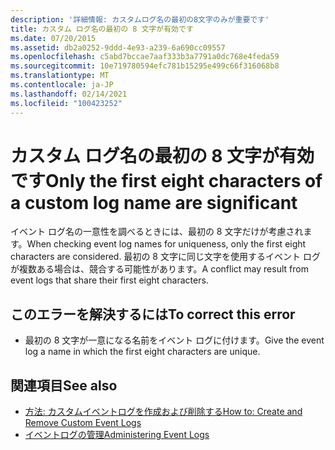```yaml
---
description: '詳細情報: カスタムログ名の最初の8文字のみが重要です'
title: カスタム ログ名の最初の 8 文字が有効です
ms.date: 07/20/2015
ms.assetid: db2a0252-9ddd-4e93-a239-6a690cc09557
ms.openlocfilehash: c5abd7bccae7aaf333b3a7791a0dc768e4feda59
ms.sourcegitcommit: 10e719780594efc781b15295e499c66f316068b8
ms.translationtype: MT
ms.contentlocale: ja-JP
ms.lasthandoff: 02/14/2021
ms.locfileid: "100423252"
---
```

# <a name="only-the-first-eight-characters-of-a-custom-log-name-are-significant"></a><span data-ttu-id="c3d2f-103">カスタム ログ名の最初の 8 文字が有効です</span><span class="sxs-lookup"><span data-stu-id="c3d2f-103">Only the first eight characters of a custom log name are significant</span></span>

<span data-ttu-id="c3d2f-104">イベント ログ名の一意性を調べるときには、最初の 8 文字だけが考慮されます。</span><span class="sxs-lookup"><span data-stu-id="c3d2f-104">When checking event log names for uniqueness, only the first eight characters are considered.</span></span> <span data-ttu-id="c3d2f-105">最初の 8 文字に同じ文字を使用するイベント ログが複数ある場合は、競合する可能性があります。</span><span class="sxs-lookup"><span data-stu-id="c3d2f-105">A conflict may result from event logs that share their first eight characters.</span></span>  
  
## <a name="to-correct-this-error"></a><span data-ttu-id="c3d2f-106">このエラーを解決するには</span><span class="sxs-lookup"><span data-stu-id="c3d2f-106">To correct this error</span></span>  
  
- <span data-ttu-id="c3d2f-107">最初の 8 文字が一意になる名前をイベント ログに付けます。</span><span class="sxs-lookup"><span data-stu-id="c3d2f-107">Give the event log a name in which the first eight characters are unique.</span></span>  
  
## <a name="see-also"></a><span data-ttu-id="c3d2f-108">関連項目</span><span class="sxs-lookup"><span data-stu-id="c3d2f-108">See also</span></span>

- <span data-ttu-id="c3d2f-109">[方法: カスタムイベントログを作成および削除する](/previous-versions/visualstudio/visual-studio-2008/49dwckkz(v=vs.90))</span><span class="sxs-lookup"><span data-stu-id="c3d2f-109">[How to: Create and Remove Custom Event Logs](/previous-versions/visualstudio/visual-studio-2008/49dwckkz(v=vs.90))</span></span>
- <span data-ttu-id="c3d2f-110">[イベントログの管理](/previous-versions/visualstudio/visual-studio-2008/4f69axw4(v=vs.90))</span><span class="sxs-lookup"><span data-stu-id="c3d2f-110">[Administering Event Logs](/previous-versions/visualstudio/visual-studio-2008/4f69axw4(v=vs.90))</span></span>
